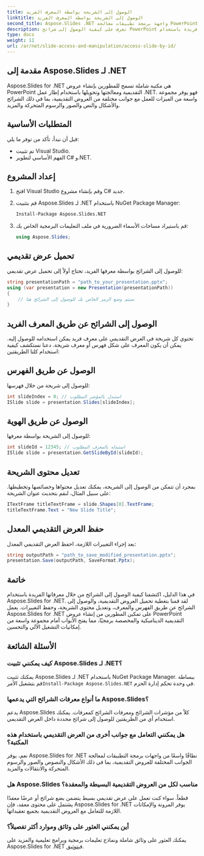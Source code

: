 ```yaml
---
title: الوصول إلى الشريحة بواسطة المعرف الفريد
linktitle: الوصول إلى الشريحة بواسطة المعرف الفريد
second_title: Aspose.Slides .NET واجهة برمجة تطبيقات معالجة PowerPoint
description: تعرف على كيفية الوصول إلى شرائح PowerPoint بواسطة معرفات فريدة باستخدام Aspose.Slides for .NET. يغطي هذا الدليل خطوة بخطوة تحميل العروض التقديمية والوصول إلى الشرائح عن طريق الفهرس أو المعرف وتعديل المحتوى وحفظ التغييرات.
type: docs
weight: 11
url: /ar/net/slide-access-and-manipulation/access-slide-by-id/
---
```


## مقدمة إلى Aspose.Slides لـ .NET

Aspose.Slides for .NET هي مكتبة شاملة تسمح للمطورين بإنشاء عروض PowerPoint التقديمية ومعالجتها وتحويلها باستخدام إطار عمل .NET. فهو يوفر مجموعة واسعة من الميزات للعمل مع جوانب مختلفة من العروض التقديمية، بما في ذلك الشرائح والأشكال والنص والصور والرسوم المتحركة والمزيد.

## المتطلبات الأساسية

قبل أن نبدأ، تأكد من توفر ما يلي:

- تم تثبيت Visual Studio.
- الفهم الأساسي لتطوير C# و.NET.

## إعداد المشروع

1. افتح Visual Studio وقم بإنشاء مشروع C# جديد.

2. قم بتثبيت Aspose.Slides لـ .NET باستخدام NuGet Package Manager:

   ```bash
   Install-Package Aspose.Slides.NET
   ```

3. قم باستيراد مساحات الأسماء الضرورية في ملف التعليمات البرمجية الخاص بك:

   ```csharp
   using Aspose.Slides;
   ```

## تحميل عرض تقديمي

للوصول إلى الشرائح بواسطة معرفها الفريد، تحتاج أولاً إلى تحميل عرض تقديمي:

```csharp
string presentationPath = "path_to_your_presentation.pptx";
using (var presentation = new Presentation(presentationPath))
{
    // سيتم وضع الرمز الخاص بك للوصول إلى الشرائح هنا
}
```

## الوصول إلى الشرائح عن طريق المعرف الفريد

تحتوي كل شريحة في العرض التقديمي على معرف فريد يمكن استخدامه للوصول إليه. يمكن أن يكون المعرف على شكل فهرس أو معرف شريحة. دعنا نستكشف كيفية استخدام كلتا الطريقتين:

## الوصول عن طريق الفهرس

للوصول إلى شريحة من خلال فهرسها:

```csharp
int slideIndex = 0; // استبدل بالمؤشر المطلوب
ISlide slide = presentation.Slides[slideIndex];
```

## الوصول عن طريق الهوية

للوصول إلى الشريحة بواسطة معرفها:

```csharp
int slideId = 12345; // استبدله بالمعرف المطلوب
ISlide slide = presentation.GetSlideById(slideId);
```

## تعديل محتوى الشريحة

بمجرد أن تتمكن من الوصول إلى الشريحة، يمكنك تعديل محتواها وخصائصها وتخطيطها. على سبيل المثال، لنقم بتحديث عنوان الشريحة:

```csharp
ITextFrame titleTextFrame = slide.Shapes[0].TextFrame;
titleTextFrame.Text = "New Slide Title";
```

## حفظ العرض التقديمي المعدل

بعد إجراء التغييرات اللازمة، احفظ العرض التقديمي المعدل:

```csharp
string outputPath = "path_to_save_modified_presentation.pptx";
presentation.Save(outputPath, SaveFormat.Pptx);
```

## خاتمة

في هذا الدليل، اكتشفنا كيفية الوصول إلى الشرائح من خلال معرفاتها الفريدة باستخدام Aspose.Slides for .NET. لقد قمنا بتغطية تحميل العروض التقديمية، والوصول إلى الشرائح عن طريق الفهرس والمعرف، وتعديل محتوى الشريحة، وحفظ التغييرات. يعمل Aspose.Slides for .NET على تمكين المطورين من إنشاء عروض PowerPoint التقديمية الديناميكية والمخصصة برمجيًا، مما يفتح الأبواب أمام مجموعة واسعة من إمكانيات التشغيل الآلي والتحسين.

## الأسئلة الشائعة

### كيف يمكنني تثبيت Aspose.Slides لـ .NET؟

 يمكنك تثبيت Aspose.Slides لـ .NET باستخدام NuGet Package Manager. ببساطة قم بتشغيل الأمر`Install-Package Aspose.Slides.NET` في وحدة تحكم إدارة الحزم.

### ما أنواع معرفات الشرائح التي يدعمها Aspose.Slides؟

يدعم Aspose.Slides كلاً من مؤشرات الشرائح ومعرفات الشرائح كمعرفات. يمكنك استخدام أي من الطريقتين للوصول إلى شرائح محددة داخل العرض التقديمي.

### هل يمكنني التعامل مع جوانب أخرى من العرض التقديمي باستخدام هذه المكتبة؟

نعم، يوفر Aspose.Slides for .NET نطاقًا واسعًا من واجهات برمجة التطبيقات لمعالجة الجوانب المختلفة للعروض التقديمية، بما في ذلك الأشكال والنصوص والصور والرسوم المتحركة والانتقالات والمزيد.

### هل Aspose.Slides مناسب لكل من العروض التقديمية البسيطة والمعقدة؟

قطعاً. سواء كنت تعمل على عرض تقديمي بسيط يتضمن بضع شرائح أو عرضًا معقدًا يشتمل على محتوى معقد، فإن Aspose.Slides for .NET يوفر المرونة والإمكانات اللازمة للتعامل مع العروض التقديمية بجميع تعقيداتها.

### أين يمكنني العثور على وثائق وموارد أكثر تفصيلاً؟

 يمكنك العثور على وثائق شاملة ونماذج تعليمات برمجية وبرامج تعليمية والمزيد على Aspose.Slides for .NET في[توثيق](https://reference.aspose.com/slides/net/).
